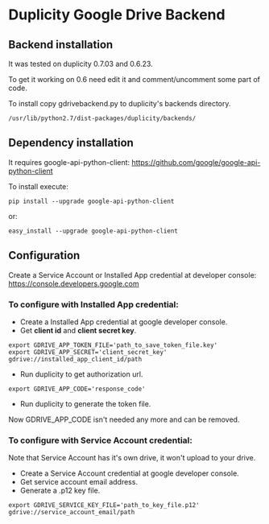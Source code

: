 Duplicity Google Drive Backend
==============================

Backend installation
--------------------
It was tested on duplicity 0.7.03 and 0.6.23.

To get it working on 0.6 need edit it and comment/uncomment some part of code.

To install copy gdrivebackend.py to duplicity's backends directory.

`/usr/lib/python2.7/dist-packages/duplicity/backends/`


Dependency installation
-----------------------
It requires google-api-python-client: https://github.com/google/google-api-python-client

To install execute:

`pip install --upgrade google-api-python-client`

or:

`easy_install --upgrade google-api-python-client`


Configuration
-------------
Create a Service Account or Installed App credential at developer console:
https://console.developers.google.com


### To configure with Installed App credential:
* Create a Installed App credential at google developer console.
* Get **client id** and **client secret key**.

```
export GDRIVE_APP_TOKEN_FILE='path_to_save_token_file.key'
export GDRIVE_APP_SECRET='client_secret_key'
gdrive://installed_app_client_id/path
```

* Run duplicity to get authorization url.

```
export GDRIVE_APP_CODE='response_code'
```

* Run duplicity to generate the token file.

Now GDRIVE_APP_CODE isn't needed any more and can be removed.


### To configure with Service Account credential:
Note that Service Account has it's own drive, it won't upload to your drive.

* Create a Service Account credential at google developer console.
* Get service account email address.
* Generate a .p12 key file.

```
export GDRIVE_SERVICE_KEY_FILE='path_to_key_file.p12'
gdrive://service_account_email/path
```
